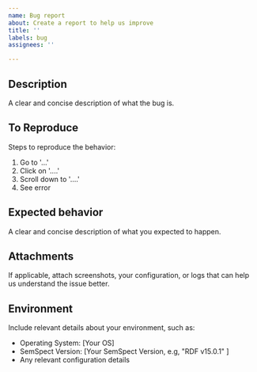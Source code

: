 ```yaml
---
name: Bug report
about: Create a report to help us improve
title: ''
labels: bug
assignees: ''

---
```


## Description
A clear and concise description of what the bug is.

## To Reproduce
Steps to reproduce the behavior:
1. Go to '...'
2. Click on '....'
3. Scroll down to '....'
4. See error

## Expected behavior
A clear and concise description of what you expected to happen.

## Attachments
If applicable, attach screenshots, your configuration, or logs that can help us understand the issue better.

## Environment
Include relevant details about your environment, such as:
- Operating System: [Your OS]
- SemSpect Version: [Your SemSpect Version, e.g, "RDF v15.0.1" ]
- Any relevant configuration details
